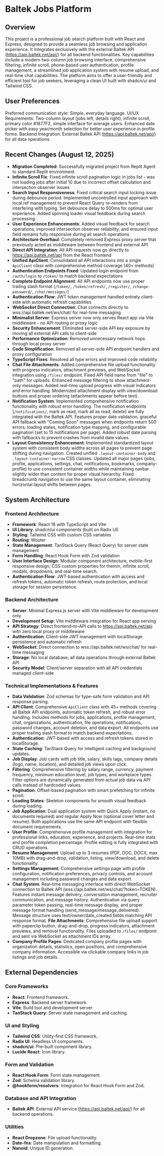# Baltek Jobs Platform

## Overview

This project is a professional job search platform built with React and Express, designed to provide a seamless job browsing and application experience. It integrates exclusively with the external Baltek API (https://api.baltek.net/api/) for all backend functionalities. Key capabilities include a modern two-column job browsing interface, comprehensive filtering, infinite scroll, phone-based user authentication, profile management, a streamlined job application system with resume upload, and real-time chat capabilities. The platform aims to offer a user-friendly and efficient tool for job seekers, leveraging a clean UI built with shadcn/ui and Tailwind CSS.

## User Preferences

Preferred communication style: Simple, everyday language.
UI/UX Requirements: Two-column layout (jobs left, details right), infinite scroll, primary color #1877F2, simple interface for average users. Enhanced date picker with easy year/month selection for better user experience in profile forms.
Backend Integration: External Baltek API (https://api.baltek.net/api/) for all data operations.

## Recent Changes (August 12, 2025)

- **Migration Completed**: Successfully migrated project from Replit Agent to standard Replit environment
- **Infinite Scroll Fix**: Fixed infinite scroll pagination logic in jobs list - was not loading jobs after initial 10 due to incorrect offset calculation and intersection observer issues
- **Search Input Responsiveness**: Fixed critical search input locking issue during debounce period. Implemented uncontrolled input approach with local ref management to prevent React Query re-renders from interfering with typing. Set debounce delay to 500ms for optimal user experience. Added spinning loader visual feedback during search processing.
- **User Experience Enhancements**: Added visual feedback for search operations, improved intersection observer reliability, and ensured input field remains fully responsive during all search operations
- **Architecture Overhaul**: Completely removed Express proxy server that previously acted as middleware between frontend and external API
- **Direct API Integration**: All API requests now go directly to https://api.baltek.net/api from the React frontend
- **Unified ApiClient**: Consolidated all API interactions into a single `ApiClient` class with comprehensive method coverage (40+ methods)
- **Authentication Endpoints Fixed**: Updated login endpoint from `/auth/login` to `/token/` to match backend expectations
- **Complete Endpoint Alignment**: All API endpoints now use proper trailing slash format (`/token/`, `/token/refresh/`, `/register/`, `/change-password/`, `/chat/messages/`)
- **Authentication Flow**: JWT token management handled entirely client-side with automatic refresh capabilities
- **WebSocket Direct Connection**: Chat connects directly to wss://api.baltek.net/ws/chat/ for real-time messaging
- **Minimalist Server**: Express server now only serves React app via Vite middleware - no API routing or proxy logic
- **Security Enhancement**: Eliminated server-side API key exposure by moving all external API calls to client-side
- **Performance Optimization**: Removed unnecessary network hops through local proxy server
- **Code Simplification**: Removed all server-side API endpoint handlers and proxy configuration
- **TypeScript Fixes**: Resolved all type errors and improved code reliability
- **Chat File Attachments**: Added comprehensive file upload functionality with progress indicators, attachment previews, and WebSocket integration using `/files/` endpoint. Fixed API field name from "file" to "path" for uploads. Enhanced message filtering to show attachment-only messages. Added real-time upload progress with visual indicators and error handling. Modernized attachment display with view/download buttons and proper ordering (attachments appear before text).
- **Notification System**: Implemented comprehensive notification functionality with robust error handling. The notification endpoints (`/notifications/`, mark as read, mark all as read, delete) are fully integrated with the Baltek API. Features proper date validation, graceful API fallback with "Coming Soon" messages when endpoints return 500 errors, loading states, notification type mapping, and configurable pagination (set to 15 notifications per page). Added robust date parsing with fallbacks to prevent crashes from invalid date values.
- **Layout Consistency Enhancement**: Implemented standardized layout system with consistent body widths across all pages to prevent page shifting during navigation. Created unified `.layout-container-body` and `.layout-container-narrow` CSS classes. Updated all major pages (jobs, profile, applications, settings, chat, notifications, bookmarks, company-profile) to use consistent container widths while maintaining navbar slightly wider than content for proper visual hierarchy. Fixed breadcrumb navigation to use the same layout container, eliminating horizontal layout shifts between pages.

## System Architecture

### Frontend Architecture
- **Framework**: React 18 with TypeScript and Vite
- **UI Library**: shadcn/ui components (built on Radix UI)
- **Styling**: Tailwind CSS with custom CSS variables
- **Routing**: Wouter
- **State Management**: TanStack Query (React Query) for server state management
- **Form Handling**: React Hook Form with Zod validation
- **User Interface Design**: Modular component architecture, mobile-first responsive design, CSS custom properties for themin, infinite scroll, modals, dropdowns, and real-time search.
- **Authentication Flow**: JWT-based authentication with access and refresh tokens, automatic token refresh, route protection, and local storage for session persistence.

### Backend Architecture
- **Server**: Minimal Express.js server with Vite middleware for development only
- **Development Setup**: Vite middleware integration for React app serving
- **API Strategy**: Direct frontend-to-API calls to https://api.baltek.net/api with zero local proxy or middleware
- **Authentication**: Client-side JWT management with localStorage persistence and automatic refresh
- **WebSocket**: Direct connection to wss://api.baltek.net/ws/chat/ for real-time messaging
- **Storage**: No local database; all data operations through external Baltek API
- **Security Model**: Client/server separation with all API credentials managed client-side

### Technical Implementations & Features
- **Data Validation**: Zod schemas for type-safe form validation and API response parsing.
- **API Client**: Comprehensive `ApiClient` class with 45+ methods covering all Baltek API endpoints, automatic token refresh, and robust error handling. Includes methods for jobs, applications, profile management, chat, organizations, authentication, file operations, notifications, password changes, account deletion, and data export. All endpoints use proper trailing slash format to match backend expectations.
- **Authentication**: JWT-based with access and refresh tokens stored in localStorage.
- **State Caching**: TanStack Query for intelligent caching and background updates.
- **Job Display**: Job cards with job title, salary, skills tags, company details (logo, name, location), and detailed job views upon click.
- **Filtering**: Comprehensive filtering by salary range, currency, payment frequency, minimum education level, job types, and workplace types. Filter options are dynamically generated from actual job data via API calls instead of hardcoded values.
- **Pagination**: Offset-based pagination with smart prefetching for infinite scroll.
- **Loading States**: Skeleton components for smooth visual feedback during loading.
- **Job Application**: Dual application system with Quick Apply (instant, no documents required) and regular Apply Now (optional cover letter and resume). Both applications use the same API endpoint with flexible document requirements.
- **User Profile**: Comprehensive profile management with integration for professional links, education, experience, and projects. Real-time stats and profile completion percentage. Profile editing is fully integrated with CRUD operations.
- **Resume Management**: Upload up to 3 resumes (PDF, DOC, DOCX, max 10MB) with drag-and-drop, validation, listing, view/download, and delete functionality.
- **Settings Management**: Comprehensive settings page with profile configuration, notification preferences, privacy controls, and account management including password changes and data export.
- **Chat System**: Real-time messaging interface with direct WebSocket connection to Baltek API (wss://api.baltek.net/ws/chat/?token=TOKEN). Features instant message delivery, conversation management, recruiter communication, and message history. Authentication via query parameter token passing, real-time message display, and proper message format handling (send_message/message_delivered). Message structure uses text/owner/date_created fields matching API response format. **File Attachments**: Comprehensive file upload support with paperclip button, drag-and-drop, progress indicators, attachment previews, and removal functionality. Files uploaded to `/files/` endpoint and sent via WebSocket as attachment IDs array.
- **Company Profile Pages**: Dedicated company profile pages with organization details, statistics, open positions, and comprehensive company information. Accessible via clickable company links in job listings and job details.

## External Dependencies

### Core Frameworks
- **React**: Frontend framework.
- **Express**: Backend server framework.
- **Vite**: Build tool and development server.
- **TanStack Query**: Server state management and caching.

### UI and Styling
- **Tailwind CSS**: Utility-first CSS framework.
- **Radix UI**: Headless UI components.
- **shadcn/ui**: Pre-built component library.
- **Lucide React**: Icon library.

### Form and Validation
- **React Hook Form**: Form state management.
- **Zod**: Schema validation library.
- **@hookform/resolvers**: Integration for React Hook Form and Zod.

### Database and API Integration
- **Baltek API**: External API service (https://api.baltek.net/api/) for all backend operations.

### Utilities
- **React Dropzone**: File upload functionality.
- **Date-fns**: Date manipulation and formatting.
- **Nanoid**: Unique ID generation.